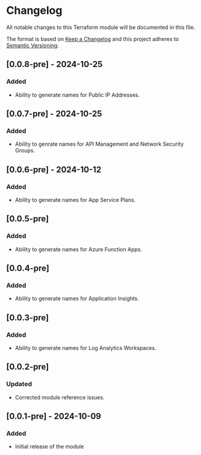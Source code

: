 # Changelog

All notable changes to this Terraform module will be documented in this file.

The format is based on [Keep a Changelog](https://keepachangelog.com/en/1.0.0/) and this project adheres to [Semantic Versioning](https://semver.org/spec/v2.0.0.html).

## [0.0.8-pre] - 2024-10-25

### Added
- Ability to generate names for Public IP Addresses.

## [0.0.7-pre] - 2024-10-25

### Added
- Ability to genrate names for API Management and Network Security Groups.

## [0.0.6-pre] - 2024-10-12

### Added
- Ability to generate names for App Service Plans.

## [0.0.5-pre]

### Added
- Ability to generate names for Azure Function Apps.

## [0.0.4-pre]

### Added
- Ability to generate names for Application Insights.

## [0.0.3-pre]

### Added
- Ability to generate names for Log Analytics Workspaces.

## [0.0.2-pre]

### Updated
- Corrected module reference issues.

## [0.0.1-pre] - 2024-10-09

### Added

- Initial release of the module